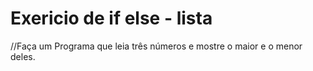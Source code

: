 # Exericio de if else - lista 
//Faça um Programa que leia três números e mostre o maior e o menor deles.

